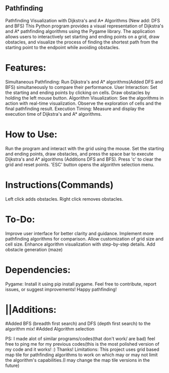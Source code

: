 ## Pathfinding
Pathfinding Visualization with Dijkstra's and A* Algorithms (New add: DFS and BFS)
This Python program provides a visual representation of Dijkstra's and A* pathfinding algorithms using the Pygame library. The application allows users to interactively set starting and ending points on a grid, draw obstacles, and visualize the process of finding the shortest path from the starting point to the endpoint while avoiding obstacles.

# Features: 
Simultaneous Pathfinding: Run Dijkstra's and A* algorithms(Added DFS and BFS) simultaneously to compare their performance.
User Interaction: Set the starting and ending points by clicking on cells. Draw obstacles by holding the left mouse button. 
Algorithm Visualization: See the algorithms in action with real-time visualization. Observe the exploration of cells and the final pathfinding result.
Execution Timing: Measure and display the execution time of Dijkstra's and A* algorithms.
# How to Use:
Run the program and interact with the grid using the mouse.
Set the starting and ending points, draw obstacles, and press the space bar to execute Dijkstra's and A* algorithms (Additions DFS and BFS).
Press 'c' to clear the grid and reset points.
'ESC' button opens the algorithm selection menu.
# Instructions(Commands)
Left click adds obstacles.
Right click removes obstacles.
# To-Do:
Improve user interface for better clarity and guidance.
Implement more pathfinding algorithms for comparison.
Allow customization of grid size and cell size.
Enhance algorithm visualization with step-by-step details.
Add obstacle generation (maze) 
# Dependencies:
Pygame: Install it using pip install pygame.
Feel free to contribute, report issues, or suggest improvements! Happy pathfinding!
# ||Additions:
#Added BFS (breadth first search) and DFS (depth first search) to the algorithm mix!
#Added Algorithm selection

PS: I made alot of similar programs/codes(that don't work/ are bad) feel free to ping me for my previous codes(this is the most polished version of my code and it works! :) 
Thanks!
Limitations: This project uses grid based map tile for pathfinding algorithms to work on which may or may not limit the algorithm's capabilities.(I may change the map tile versions in the future)
